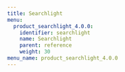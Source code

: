 ```yaml
---
title: Searchlight
menu:
  product_searchlight_4.0.0:
    identifier: searchlight
    name: Searchlight
    parent: reference
    weight: 30
menu_name: product_searchlight_4.0.0
---
```

